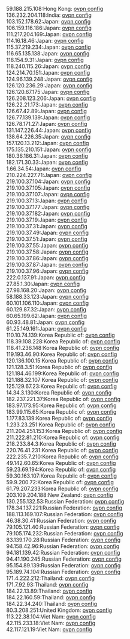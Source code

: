 59.188.215.108:Hong Kong: [ovpn config](vpn/59_188_215_108.ovpn)  
136.232.204.118:India: [ovpn config](vpn/136_232_204_118.ovpn)  
103.152.178.62:Japan: [ovpn config](vpn/103_152_178_62.ovpn)  
106.159.116.186:Japan: [ovpn config](vpn/106_159_116_186.ovpn)  
111.217.204.169:Japan: [ovpn config](vpn/111_217_204_169.ovpn)  
114.16.18.46:Japan: [ovpn config](vpn/114_16_18_46.ovpn)  
115.37.219.234:Japan: [ovpn config](vpn/115_37_219_234.ovpn)  
116.65.135.138:Japan: [ovpn config](vpn/116_65_135_138.ovpn)  
118.154.9.31:Japan: [ovpn config](vpn/118_154_9_31.ovpn)  
118.240.115.26:Japan: [ovpn config](vpn/118_240_115_26.ovpn)  
124.214.70.151:Japan: [ovpn config](vpn/124_214_70_151.ovpn)  
124.96.139.248:Japan: [ovpn config](vpn/124_96_139_248.ovpn)  
126.120.236.29:Japan: [ovpn config](vpn/126_120_236_29.ovpn)  
126.120.67.175:Japan: [ovpn config](vpn/126_120_67_175.ovpn)  
126.208.123.206:Japan: [ovpn config](vpn/126_208_123_206.ovpn)  
126.22.21.173:Japan: [ovpn config](vpn/126_22_21_173.ovpn)  
126.67.42.89:Japan: [ovpn config](vpn/126_67_42_89.ovpn)  
126.77.139.139:Japan: [ovpn config](vpn/126_77_139_139.ovpn)  
126.78.171.27:Japan: [ovpn config](vpn/126_78_171_27.ovpn)  
131.147.226.44:Japan: [ovpn config](vpn/131_147_226_44.ovpn)  
138.64.226.35:Japan: [ovpn config](vpn/138_64_226_35.ovpn)  
157.120.13.212:Japan: [ovpn config](vpn/157_120_13_212.ovpn)  
175.135.210.151:Japan: [ovpn config](vpn/175_135_210_151.ovpn)  
180.36.186.31:Japan: [ovpn config](vpn/180_36_186_31.ovpn)  
182.171.30.33:Japan: [ovpn config](vpn/182_171_30_33.ovpn)  
1.66.34.54:Japan: [ovpn config](vpn/1_66_34_54.ovpn)  
210.224.227.71:Japan: [ovpn config](vpn/210_224_227_71.ovpn)  
219.100.37.104:Japan: [ovpn config](vpn/219_100_37_104.ovpn)  
219.100.37.105:Japan: [ovpn config](vpn/219_100_37_105.ovpn)  
219.100.37.107:Japan: [ovpn config](vpn/219_100_37_107.ovpn)  
219.100.37.13:Japan: [ovpn config](vpn/219_100_37_13.ovpn)  
219.100.37.177:Japan: [ovpn config](vpn/219_100_37_177.ovpn)  
219.100.37.182:Japan: [ovpn config](vpn/219_100_37_182.ovpn)  
219.100.37.19:Japan: [ovpn config](vpn/219_100_37_19.ovpn)  
219.100.37.31:Japan: [ovpn config](vpn/219_100_37_31.ovpn)  
219.100.37.49:Japan: [ovpn config](vpn/219_100_37_49.ovpn)  
219.100.37.51:Japan: [ovpn config](vpn/219_100_37_51.ovpn)  
219.100.37.55:Japan: [ovpn config](vpn/219_100_37_55.ovpn)  
219.100.37.58:Japan: [ovpn config](vpn/219_100_37_58.ovpn)  
219.100.37.86:Japan: [ovpn config](vpn/219_100_37_86.ovpn)  
219.100.37.87:Japan: [ovpn config](vpn/219_100_37_87.ovpn)  
219.100.37.96:Japan: [ovpn config](vpn/219_100_37_96.ovpn)  
222.0.137.91:Japan: [ovpn config](vpn/222_0_137_91.ovpn)  
27.85.1.30:Japan: [ovpn config](vpn/27_85_1_30.ovpn)  
27.98.168.20:Japan: [ovpn config](vpn/27_98_168_20.ovpn)  
58.188.33.123:Japan: [ovpn config](vpn/58_188_33_123.ovpn)  
60.101.106.110:Japan: [ovpn config](vpn/60_101_106_110.ovpn)  
60.129.87.32:Japan: [ovpn config](vpn/60_129_87_32.ovpn)  
60.65.199.62:Japan: [ovpn config](vpn/60_65_199_62.ovpn)  
60.93.48.81:Japan: [ovpn config](vpn/60_93_48_81.ovpn)  
61.25.149.161:Japan: [ovpn config](vpn/61_25_149_161.ovpn)  
110.10.74.139:Korea Republic of: [ovpn config](vpn/110_10_74_139.ovpn)  
118.39.108.228:Korea Republic of: [ovpn config](vpn/118_39_108_228.ovpn)  
118.41.236.148:Korea Republic of: [ovpn config](vpn/118_41_236_148.ovpn)  
119.193.46.90:Korea Republic of: [ovpn config](vpn/119_193_46_90.ovpn)  
120.136.100.15:Korea Republic of: [ovpn config](vpn/120_136_100_15.ovpn)  
121.128.3.51:Korea Republic of: [ovpn config](vpn/121_128_3_51.ovpn)  
121.184.46.199:Korea Republic of: [ovpn config](vpn/121_184_46_199.ovpn)  
121.188.32.107:Korea Republic of: [ovpn config](vpn/121_188_32_107.ovpn)  
125.129.67.23:Korea Republic of: [ovpn config](vpn/125_129_67_23.ovpn)  
14.34.3.130:Korea Republic of: [ovpn config](vpn/14_34_3_130.ovpn)  
182.237.221.37:Korea Republic of: [ovpn config](vpn/182_237_221_37.ovpn)  
183.97.173.95:Korea Republic of: [ovpn config](vpn/183_97_173_95.ovpn)  
183.99.115.65:Korea Republic of: [ovpn config](vpn/183_99_115_65.ovpn)  
1.177.83.139:Korea Republic of: [ovpn config](vpn/1_177_83_139.ovpn)  
1.233.23.251:Korea Republic of: [ovpn config](vpn/1_233_23_251.ovpn)  
211.204.251.153:Korea Republic of: [ovpn config](vpn/211_204_251_153.ovpn)  
211.222.81.210:Korea Republic of: [ovpn config](vpn/211_222_81_210.ovpn)  
218.233.84.3:Korea Republic of: [ovpn config](vpn/218_233_84_3.ovpn)  
220.76.41.231:Korea Republic of: [ovpn config](vpn/220_76_41_231.ovpn)  
222.235.7.210:Korea Republic of: [ovpn config](vpn/222_235_7_210.ovpn)  
49.142.60.65:Korea Republic of: [ovpn config](vpn/49_142_60_65.ovpn)  
59.23.69.194:Korea Republic of: [ovpn config](vpn/59_23_69_194.ovpn)  
59.30.163.107:Korea Republic of: [ovpn config](vpn/59_30_163_107.ovpn)  
59.9.200.72:Korea Republic of: [ovpn config](vpn/59_9_200_72.ovpn)  
61.79.207.233:Korea Republic of: [ovpn config](vpn/61_79_207_233.ovpn)  
203.109.204.188:New Zealand: [ovpn config](vpn/203_109_204_188.ovpn)  
130.255.132.53:Russian Federation: [ovpn config](vpn/130_255_132_53.ovpn)  
178.34.137.221:Russian Federation: [ovpn config](vpn/178_34_137_221.ovpn)  
188.113.169.107:Russian Federation: [ovpn config](vpn/188_113_169_107.ovpn)  
46.38.30.41:Russian Federation: [ovpn config](vpn/46_38_30_41.ovpn)  
79.105.121.40:Russian Federation: [ovpn config](vpn/79_105_121_40.ovpn)  
79.105.174.232:Russian Federation: [ovpn config](vpn/79_105_174_232.ovpn)  
83.139.170.28:Russian Federation: [ovpn config](vpn/83_139_170_28.ovpn)  
94.158.42.96:Russian Federation: [ovpn config](vpn/94_158_42_96.ovpn)  
94.181.139.42:Russian Federation: [ovpn config](vpn/94_181_139_42.ovpn)  
94.41.190.245:Russian Federation: [ovpn config](vpn/94_41_190_245.ovpn)  
95.154.89.139:Russian Federation: [ovpn config](vpn/95_154_89_139.ovpn)  
95.189.74.104:Russian Federation: [ovpn config](vpn/95_189_74_104.ovpn)  
171.4.222.212:Thailand: [ovpn config](vpn/171_4_222_212.ovpn)  
171.7.92.93:Thailand: [ovpn config](vpn/171_7_92_93.ovpn)  
184.22.13.89:Thailand: [ovpn config](vpn/184_22_13_89.ovpn)  
184.22.160.59:Thailand: [ovpn config](vpn/184_22_160_59.ovpn)  
184.22.34.240:Thailand: [ovpn config](vpn/184_22_34_240.ovpn)  
80.3.208.251:United Kingdom: [ovpn config](vpn/80_3_208_251.ovpn)  
113.22.38.104:Viet Nam: [ovpn config](vpn/113_22_38_104.ovpn)  
42.115.233.18:Viet Nam: [ovpn config](vpn/42_115_233_18.ovpn)  
42.117.121.19:Viet Nam: [ovpn config](vpn/42_117_121_19.ovpn)  
